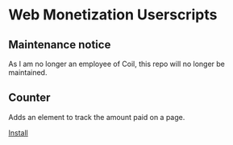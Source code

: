 # Web Monetization Userscripts

## Maintenance notice

As I am no longer an employee of Coil, this repo will no longer be maintained.

## Counter

Adds an element to track the amount paid on a page.

[Install](https://raw.githubusercontent.com/dacioromero/wm-userscripts/master/counter.user.js)
